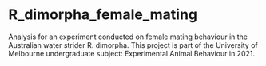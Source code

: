 # R_dimorpha_female_mating
Analysis for an experiment conducted on female mating behaviour in the Australian water strider R. dimorpha. This project is part of the University of Melbourne undergraduate subject: Experimental Animal Behaviour in 2021.  
